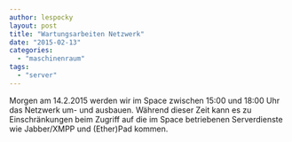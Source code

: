 ```yaml
---
author: lespocky
layout: post
title: "Wartungsarbeiten Netzwerk"
date: "2015-02-13"
categories: 
  - "maschinenraum"
tags: 
  - "server"
---
```


Morgen am 14.2.2015 werden wir im Space zwischen 15:00 und 18:00 Uhr das Netzwerk um- und ausbauen. Während dieser Zeit kann es zu Einschränkungen beim Zugriff auf die im Space betriebenen Serverdienste wie Jabber/XMPP und (Ether)Pad kommen.
